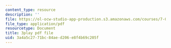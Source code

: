```yaml
---
content_type: resource
description: ''
file: https://ol-ocw-studio-app-production.s3.amazonaws.com/courses/7-012-introduction-to-biology-fall-2004/3a4a5c2771bc84aed206e8f4b69c205f_os0qdddXrMs.pdf
file_type: application/pdf
resourcetype: Document
title: 3play pdf file
uid: 3a4a5c27-71bc-84ae-d206-e8f4b69c205f
---
```

